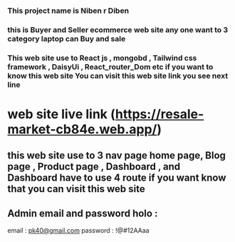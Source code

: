 ### This project name is Niben r Diben

### this is Buyer and Seller ecommerce web site any one want to 3 category laptop can Buy and sale

### This web site use to React js , mongobd , Tailwind css framework , DaisyUi , React_router_Dom etc if you want to know this web site You can visit this web site link you see next line

# web site live link (https://resale-market-cb84e.web.app/)

## this web site use to 3 nav page home page, Blog page , Product page , Dashboard , and Dashboard have to use 4 route if you want know that you can visit this web site

## Admin email and password holo :

email : pk40@gmail.com
password : !@#12AAaa
